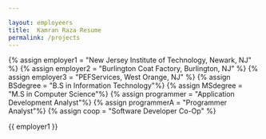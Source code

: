 ```yaml
---

layout: employeers
title:  Kamran Raza Resume
permalink: /projects
---
```


{% assign employer1 = "New Jersey Institute of Technology, Newark, NJ" %}
{% assign employer2 = "Burlington Coat Factory, Burlington, NJ" %}
{% assign employer3 = "PEFServices, West Orange, NJ" %}
{% assign BSdegree = "B.S in Information Technology"%}
{% assign MSdegree = "M.S in Computer Science"%}
{% assign programmer = "Application Development Analyst"%}
{% assign programmerA = "Programmer Analyst"%}
{% assign coop = "Software Developer Co-Op" %}

{{ employer1 }}